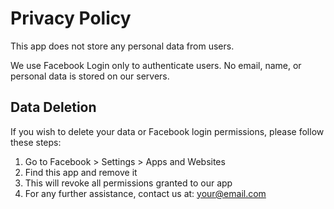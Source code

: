 # Privacy Policy

This app does not store any personal data from users.

We use Facebook Login only to authenticate users. No email, name, or personal data is stored on our servers.

## Data Deletion

If you wish to delete your data or Facebook login permissions, please follow these steps:

1. Go to Facebook > Settings > Apps and Websites
2. Find this app and remove it
3. This will revoke all permissions granted to our app
4. For any further assistance, contact us at: your@email.com
